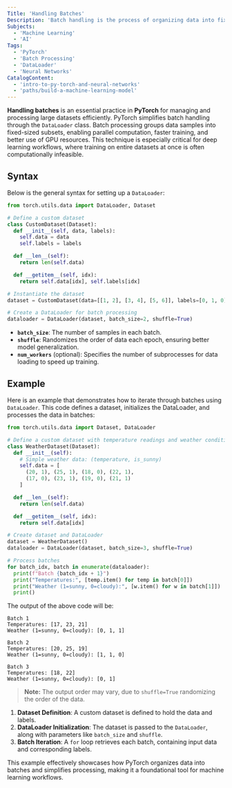 ```yaml
---
Title: 'Handling Batches'
Description: 'Batch handling is the process of organizing data into fixed-size groups for efficient computation and processing in PyTorch.'
Subjects:
  - 'Machine Learning'
  - 'AI'
Tags:
  - 'PyTorch'
  - 'Batch Processing'
  - 'DataLoader'
  - 'Neural Networks'
CatalogContent:
  - 'intro-to-py-torch-and-neural-networks'
  - 'paths/build-a-machine-learning-model'
---
```


**Handling batches** is an essential practice in **PyTorch** for managing and processing large datasets efficiently. PyTorch simplifies batch handling through the `DataLoader` class. Batch processing groups data samples into fixed-sized subsets, enabling parallel computation, faster training, and better use of GPU resources. This technique is especially critical for deep learning workflows, where training on entire datasets at once is often computationally infeasible.

## Syntax

Below is the general syntax for setting up a `DataLoader`:

```py
from torch.utils.data import DataLoader, Dataset

# Define a custom dataset
class CustomDataset(Dataset):
  def __init__(self, data, labels):
    self.data = data
    self.labels = labels

  def __len__(self):
    return len(self.data)

  def __getitem__(self, idx):
    return self.data[idx], self.labels[idx]

# Instantiate the dataset
dataset = CustomDataset(data=[[1, 2], [3, 4], [5, 6]], labels=[0, 1, 0])

# Create a DataLoader for batch processing
dataloader = DataLoader(dataset, batch_size=2, shuffle=True)
```

- **`batch_size`**: The number of samples in each batch.
- **`shuffle`**: Randomizes the order of data each epoch, ensuring better model generalization.
- **`num_workers`** (optional): Specifies the number of subprocesses for data loading to speed up training.

## Example

Here is an example that demonstrates how to iterate through batches using `DataLoader`. This code defines a dataset, initializes the DataLoader, and processes the data in batches:


```py
from torch.utils.data import Dataset, DataLoader

# Define a custom dataset with temperature readings and weather conditions
class WeatherDataset(Dataset):
  def __init__(self):
    # Simple weather data: (temperature, is_sunny)
    self.data = [
      (20, 1), (25, 1), (18, 0), (22, 1),
      (17, 0), (23, 1), (19, 0), (21, 1)
    ]

  def __len__(self):
    return len(self.data)

  def __getitem__(self, idx):
    return self.data[idx]

# Create dataset and DataLoader
dataset = WeatherDataset()
dataloader = DataLoader(dataset, batch_size=3, shuffle=True)

# Process batches
for batch_idx, batch in enumerate(dataloader):
  print(f"Batch {batch_idx + 1}")
  print("Temperatures:", [temp.item() for temp in batch[0]])
  print("Weather (1=sunny, 0=cloudy):", [w.item() for w in batch[1]])
  print()
```

The output of the above code will be:

```shell
Batch 1
Temperatures: [17, 23, 21]
Weather (1=sunny, 0=cloudy): [0, 1, 1]

Batch 2
Temperatures: [20, 25, 19]
Weather (1=sunny, 0=cloudy): [1, 1, 0]

Batch 3
Temperatures: [18, 22]
Weather (1=sunny, 0=cloudy): [0, 1]
```

> **Note:** The output order may vary, due to `shuffle=True` randomizing the order of the data.

1. **Dataset Definition**: A custom dataset is defined to hold the data and labels.
2. **DataLoader Initialization**: The dataset is passed to the `DataLoader`, along with parameters like `batch_size` and `shuffle`.
3. **Batch Iteration**: A `for` loop retrieves each batch, containing input data and corresponding labels.

This example effectively showcases how PyTorch organizes data into batches and simplifies processing, making it a foundational tool for machine learning workflows.